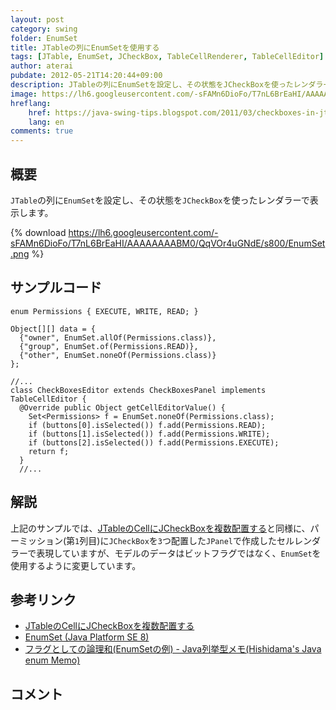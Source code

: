```yaml
---
layout: post
category: swing
folder: EnumSet
title: JTableの列にEnumSetを使用する
tags: [JTable, EnumSet, JCheckBox, TableCellRenderer, TableCellEditor]
author: aterai
pubdate: 2012-05-21T14:20:44+09:00
description: JTableの列にEnumSetを設定し、その状態をJCheckBoxを使ったレンダラーで表示します。
image: https://lh6.googleusercontent.com/-sFAMn6DioFo/T7nL6BrEaHI/AAAAAAAABM0/QqVOr4uGNdE/s800/EnumSet.png
hreflang:
    href: https://java-swing-tips.blogspot.com/2011/03/checkboxes-in-jtable-cell.html
    lang: en
comments: true
---
```

## 概要
`JTable`の列に`EnumSet`を設定し、その状態を`JCheckBox`を使ったレンダラーで表示します。

{% download https://lh6.googleusercontent.com/-sFAMn6DioFo/T7nL6BrEaHI/AAAAAAAABM0/QqVOr4uGNdE/s800/EnumSet.png %}

## サンプルコード
<pre class="prettyprint"><code>enum Permissions { EXECUTE, WRITE, READ; }

Object[][] data = {
  {"owner", EnumSet.allOf(Permissions.class)},
  {"group", EnumSet.of(Permissions.READ)},
  {"other", EnumSet.noneOf(Permissions.class)}
};

//...
class CheckBoxesEditor extends CheckBoxesPanel implements TableCellEditor {
  @Override public Object getCellEditorValue() {
    Set&lt;Permissions&gt; f = EnumSet.noneOf(Permissions.class);
    if (buttons[0].isSelected()) f.add(Permissions.READ);
    if (buttons[1].isSelected()) f.add(Permissions.WRITE);
    if (buttons[2].isSelected()) f.add(Permissions.EXECUTE);
    return f;
  }
  //...
</code></pre>

## 解説
上記のサンプルでは、[JTableのCellにJCheckBoxを複数配置する](https://ateraimemo.com/Swing/CheckBoxesInTableCell.html)と同様に、パーミッション(第`1`列目)に`JCheckBox`を`3`つ配置した`JPanel`で作成したセルレンダラーで表現していますが、モデルのデータはビットフラグではなく、`EnumSet`を使用するように変更しています。

## 参考リンク
- [JTableのCellにJCheckBoxを複数配置する](https://ateraimemo.com/Swing/CheckBoxesInTableCell.html)
- [EnumSet (Java Platform SE 8)](https://docs.oracle.com/javase/jp/8/docs/api/java/util/EnumSet.html)
- [フラグとしての論理和(EnumSetの例) - Java列挙型メモ(Hishidama's Java enum Memo)](http://www.ne.jp/asahi/hishidama/home/tech/java/enum.html#h2_flag)

<!-- dummy comment line for breaking list -->

## コメント
